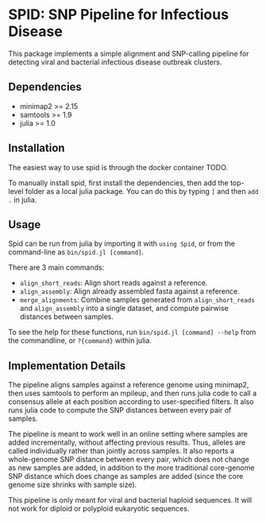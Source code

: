 # SPID: SNP Pipeline for Infectious Disease

This package implements a simple alignment and SNP-calling pipeline
for detecting viral and bacterial infectious disease outbreak
clusters.

## Dependencies

- minimap2 >= 2.15
- samtools >= 1.9
- julia >= 1.0

## Installation

The easiest way to use spid is through the docker container TODO.

To manually install spid, first install the dependencies, then add the
top-level folder as a local julia package. You can do this by typing
`]` and then `add .` in julia.

## Usage

Spid can be run from julia by importing it with `using Spid`, or from
the command-line as `bin/spid.jl [command]`.

There are 3 main commands:
- `align_short_reads`: Align short reads against a reference.
- `align_assembly`: Align already assembled fasta against a reference.
- `merge_alignments`: Combine samples generated from
  `align_short_reads` and `align_assembly` into a single dataset, and
  compute pairwise distances between samples.

To see the help for these functions, run
`bin/spid.jl [command] --help` from the commandline, or
`?{command}` within julia.

## Implementation Details

The pipeline aligns samples against a reference genome using minimap2,
then uses samtools to perform an mpileup, and then runs julia code to
call a consensus allele at each position according to user-specified
filters. It also runs julia code to compute the SNP distances between
every pair of samples.

The pipeline is meant to work well in an online setting where samples
are added incrementally, without affecting previous results. Thus,
alleles are called individually rather than jointly across samples.
It also reports a whole-genome SNP distance between every pair, which
does not change as new samples are added, in addition to the more
traditional core-genome SNP distance which does change as samples are
added (since the core genome size shrinks with sample size).

This pipeline is only meant for viral and bacterial haploid
sequences. It will not work for diploid or polyploid eukaryotic
sequences.
